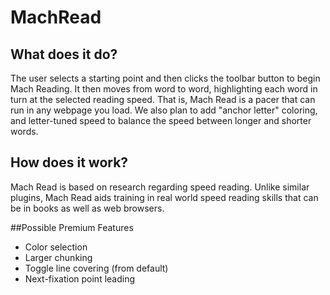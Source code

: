 # MachRead

## What does it do?
The user selects a starting point and then clicks the toolbar button to begin Mach Reading.  It then moves from word to word,
highlighting each word in turn at the selected reading speed.  That is, Mach Read is a pacer that can run in any webpage you load.  We also plan to add "anchor letter" coloring, and letter-tuned speed to balance the speed between longer and shorter words.

## How does it work?
Mach Read is based on research regarding speed reading.  Unlike similar plugins, Mach Read aids training in real world speed reading skills that can be in books as well as web browsers.



##Possible Premium Features
 * Color selection
 * Larger chunking
 * Toggle line covering (from default)
 * Next-fixation point leading
 
